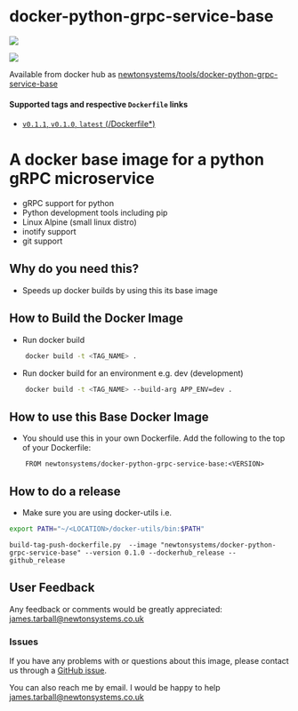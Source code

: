 # docker-python-grpc-service-base

[![](https://images.microbadger.com/badges/image/newtonsystems/docker-python-grpc-service-base.svg)](https://microbadger.com/images/newtonsystems/docker-python-grpc-service-base "Get your own image badge on microbadger.com")

[![](https://images.microbadger.com/badges/version/newtonsystems/docker-python-grpc-service-base:0.1.1.svg)](https://microbadger.com/images/newtonsystems/docker-python-grpc-service-base:0.1.1 "Get your own version badge on microbadger.com")

Available from docker hub as [newtonsystems/tools/docker-python-grpc-service-base](https://hub.docker.com/r/newtonsystems/docker-python-grpc-service-base/)

#### Supported tags and respective `Dockerfile` links

-    [`v0.1.1`, `v0.1.0`, `latest` (/Dockerfile*)](https://github.com/newtonsystems/docker-python-grpc-service-base/blob/master/Dockerfile)


# A docker base image for a python gRPC microservice

- gRPC support for python
- Python development tools including pip
- Linux Alpine (small linux distro)
- inotify support
- git support


## Why do you need this?
- Speeds up docker builds by using this its base image


## How to Build the Docker Image
- Run docker build

```bash
	docker build -t <TAG_NAME> .
```
- Run docker build for an environment e.g. dev (development)
```bash
	docker build -t <TAG_NAME> --build-arg APP_ENV=dev .
```


## How to use this Base Docker Image
- You should use this in your own Dockerfile. Add the following to the top of your Dockerfile:

```
	FROM newtonsystems/docker-python-grpc-service-base:<VERSION>

```


## How to do a release
- Make sure you are using docker-utils 
i.e.

```bash
export PATH="~/<LOCATION>/docker-utils/bin:$PATH"
```

```
build-tag-push-dockerfile.py  --image "newtonsystems/docker-python-grpc-service-base" --version 0.1.0 --dockerhub_release --github_release
```


## User Feedback

Any feedback or comments  would be greatly appreciated: <james.tarball@newtonsystems.co.uk>


### Issues

If you have any problems with or questions about this image, please contact us through a [GitHub issue](https://github.com/newtonsystems/docker-python-grpc-service-base/issues).

You can also reach me by email. I would be happy to help  <james.tarball@newtonsystems.co.uk>







